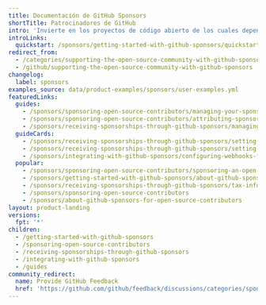 ```yaml
---
title: Documentación de GitHub Sponsors
shortTitle: Patrocinadores de GitHub
intro: 'Invierte en los proyectos de código abierto de los cuales dependes, apoya la infraestructura digital y haz posibles las carreras de código abirto patrocinando a los contribuyentes de código abierto y a sus proyectos. Crea un perfil de {% data variables.product.prodname_sponsors %} y recibe una compensación para tu trabajo de código abierto.'
introLinks:
  quickstart: /sponsors/getting-started-with-github-sponsors/quickstart-for-finding-contributors-to-sponsor
redirect_from:
  - /categories/supporting-the-open-source-community-with-github-sponsors
  - /github/supporting-the-open-source-community-with-github-sponsors
changelog:
  label: sponsors
examples_source: data/product-examples/sponsors/user-examples.yml
featuredLinks:
  guides:
    - /sponsors/sponsoring-open-source-contributors/managing-your-sponsorship
    - /sponsors/sponsoring-open-source-contributors/attributing-sponsorships-to-your-organization
    - /sponsors/receiving-sponsorships-through-github-sponsors/managing-your-payouts-from-github-sponsors
  guideCards:
    - /sponsors/receiving-sponsorships-through-github-sponsors/setting-up-github-sponsors-for-your-user-account
    - /sponsors/receiving-sponsorships-through-github-sponsors/setting-up-github-sponsors-for-your-organization
    - /sponsors/integrating-with-github-sponsors/configuring-webhooks-for-events-in-your-sponsored-account
  popular:
    - /sponsors/sponsoring-open-source-contributors/sponsoring-an-open-source-contributor
    - /sponsors/getting-started-with-github-sponsors/about-github-sponsors
    - /sponsors/receiving-sponsorships-through-github-sponsors/tax-information-for-github-sponsors
    - /sponsors/sponsoring-open-source-contributors
    - /sponsors/about-github-sponsors-for-open-source-contributors
layout: product-landing
versions:
  fpt: '*'
children:
  - /getting-started-with-github-sponsors
  - /sponsoring-open-source-contributors
  - /receiving-sponsorships-through-github-sponsors
  - /integrating-with-github-sponsors
  - /guides
community_redirect:
  name: Provide GitHub Feedback
  href: 'https://github.com/github/feedback/discussions/categories/sponsors-feedback'
---
```


<!---->
<!---->
<!---->
<!---->

